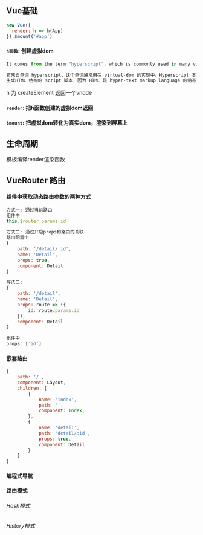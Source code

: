 ## Vue基础



```js
new Vue({
  render: h => h(App)
}).$mount('#app')
```



#### `h函数`: 创建虚拟dom

```js
It comes from the term "hyperscript", which is commonly used in many virtual-dom implementations. "Hyperscript" itself stands for "script that generates HTML structures" because HTML is the acronym for "hyper-text markup language".

它来自单词 hyperscript，这个单词通常用在 virtual-dom 的实现中。Hyperscript 本身是指 
生成HTML 结构的 script 脚本，因为 HTML 是 hyper-text markup language 的缩写（超文本标记语言）
```

h 为 createElement 返回一个vnode



#### `render`:  把h函数创建的虚拟dom返回

#### `$mount`: 把虚拟dom转化为真实dom，渲染到屏幕上





## 生命周期



模板编译render渲染函数





## VueRouter 路由

#### 组件中获取动态路由参数的两种方式

```js
方式一: 通过当前路由
组件中
this.$router.params.id

方式二: 通过开启props和路由的关联
路由配置中
{
    path: '/detail/:id',
    name: 'Detail',
    props: true,
    component: Detail
}

写法二:
{
    path: '/detail',
    name: 'Detail',
    props: route => ({
        id: route.params.id
    }),
    component: Detail
}

组件中
props: ['id']
```



#### 嵌套路由

```js
{
    path: '/',
    component: Layout,
    children: [
        {
            name: 'index',
            path: '',
            component: Index,
        },
        {
            name: 'detail',
            path: 'detail/:id',
            props: true,
            component: Detail
        }
    ]
}
```



#### 编程式导航



#### 路由模式

###### Hash模式





###### History模式



